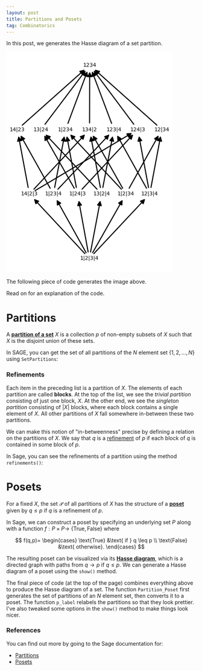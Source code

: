 ```yaml
---
layout: post
title: Partitions and Posets
tag: Combinatorics
---
```


In this post, we generates the Hasse diagram of a set partition.

![Partitions of a 4 element set](/images/partitions.png "Partitions of a 4 element set")

<!--more-->

The following piece of code generates the image above.

<div class="sage">
  <script type="text/x-sage">
N = 4
  
def Partition_Poset(X):
    return Poset((SetPartitions(X),lambda q,p: q in p.refinements()))

def p_label(p):
    out = ""
    for block in p:
        for elm in block:
            out += str(elm)
        out += "|"
    return out[:-1]

Po = Partition_Poset(N)
Po.plot(element_labels = {x:p_label(x) for x in Po},vertex_size=500,vertex_shape=None)
  </script>
</div>

Read on for an explanation of the code.

# Partitions

A [**partition of a set**](http://en.wikipedia.org/wiki/Partition_of_a_set) $X$ is a collection $p$ of non-empty subsets of $X$ such that $X$ is the disjoint union of these sets.

In SAGE, you can get the set of all partitions of the $N$ element set {$1,2,\dots,N$} using `SetPartitions`:

<div class="sage">
  <script type="text/x-sage">
N = 3
P = SetPartitions(N)
for p in P:
  print p
  </script>
</div>

### Refinements
Each item in the preceding list is a partition of $X$. The elements of each partition are called **blocks**. At the top of the list, we see the *trivial partition* consisting of just one block, $X$. At the other end, we see the *singleton partition* consisting of $|X|$ blocks, where each block contains a single element of $X$. All other partitions of $X$ fall somewhere in-between these two partitions.

We can make this notion of "in-betweenness" precise by defining a relation on the partitions of $X$. We say that $q$ is a [refinement](http://en.wikipedia.org/wiki/Partition_of_a_set#Refinement_of_partitions) of $p$ if each block of $q$ is contained in some block of $p$. 

In Sage, you can see the refinements of a partition using the method `refinements()`:

<div class="sage">
  <script type="text/x-sage">
N = 3
P = SetPartitions(N)

p = P[2] # take some partition
print 'p = ' + str(p)
print 'Its refinements are:'
for q in p.refinements():
  print q
  </script>
</div>

# Posets
For a fixed $X$, the set $\mathcal{P}$ of all partitions of $X$ has the structure of a [**poset**](http://en.wikipedia.org/wiki/Partially_ordered_set) given by $q \leq p$ if $q$ is a refinement of $p$. 

In Sage, we can construct a poset by specifying an underlying set $P$ along with a function $f:P\times P \to$  {$\text{True},\text{False}$} where

$$
f(q,p)=
\begin{cases}
\text{True} &\text{ if } q \leq p \\
\text{False} &\text{ otherwise}.
\end{cases}
$$

The resulting poset can be visualized via its [**Hasse diagram**](http://en.wikipedia.org/wiki/Hasse_diagram), which is a directed graph with paths from $q \to p$ if $q \leq p$. We can generate a Hasse diagram of a poset using the `show()` method.

<div class="sage">
  <script type="text/x-sage">
N = 3
P = SetPartitions(N)
f = lambda q,p: q in p.refinements()

Po = Poset((P,f))
Po.show()
  </script>
</div>

The final piece of code (at the top of the page) combines everything above to produce the Hasse diagram of a set. The function `Partition_Poset` first generates the set of partitions of an $N$ element set, then converts it to a poset. The function `p_label` relabels the partitions so that they look prettier. I've also tweaked some options in the `show()` method to make things look nicer.

### References
You can find out more by going to the Sage documentation for:

  - [Partitions](http://www.sagemath.org/doc/reference/combinat/sage/combinat/set_partition.html)
  - [Posets](http://www.sagemath.org/doc/reference/combinat/sage/combinat/posets/posets.html)

